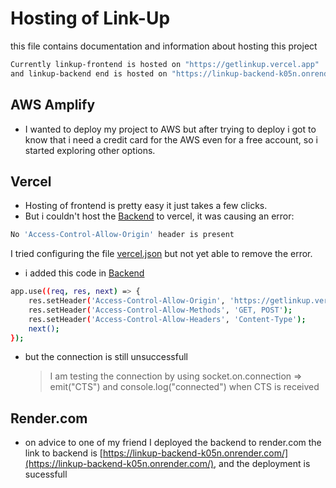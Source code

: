 # Hosting of Link-Up

this file contains documentation and information about hosting this project

```bash
Currently linkup-frontend is hosted on "https://getlinkup.vercel.app"
and linkup-backend end is hosted on "https://linkup-backend-k05n.onrender.com/"
```

## AWS Amplify

- I wanted to deploy my project to AWS but after trying to deploy i got to know that i need a credit card for the AWS even for a free account, so i started exploring other options.

## Vercel

- Hosting of frontend is pretty easy it just takes a few clicks.
- But i couldn't host the [Backend](../linkup-backend/) to vercel, it was causing an error:

```bash
No 'Access-Control-Allow-Origin' header is present
```

I tried configuring the file [vercel.json](../linkup-backend/vercel.json) but not yet able to remove the error.

- i added this code in [Backend](../linkup-backend/app.js)

```bash
app.use((req, res, next) => {
    res.setHeader('Access-Control-Allow-Origin', 'https://getlinkup.vercel.app');
    res.setHeader('Access-Control-Allow-Methods', 'GET, POST');
    res.setHeader('Access-Control-Allow-Headers', 'Content-Type');
    next();
});
```

- but the connection is still unsuccessfull
  > I am testing the connection by using socket.on.connection => emit("CTS") and console.log("connected") when CTS is received

## Render.com

- on advice to one of my friend I deployed the backend to render.com the link to backend is [https://linkup-backend-k05n.onrender.com/](https://linkup-backend-k05n.onrender.com/), and the deployment is sucessfull
